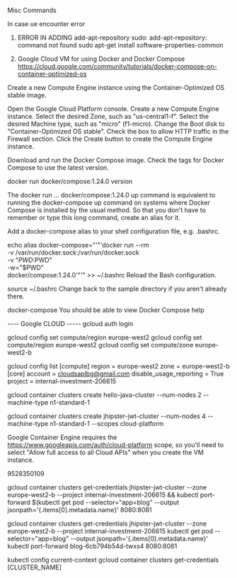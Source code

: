 Misc Commands

In case ue encounter error 

1) ERROR IN ADDING add-apt-repository
sudo: add-apt-repository: command not found
sudo apt-get install software-properties-common


2) Google Cloud VM for using Docker and Docker Compose
https://cloud.google.com/community/tutorials/docker-compose-on-container-optimized-os

Create a new Compute Engine instance using the Container-Optimized OS stable image.

Open the Google Cloud Platform console.
Create a new Compute Engine instance.
Select the desired Zone, such as "us-central1-f".
Select the desired Machine type, such as "micro" (f1-micro).
Change the Boot disk to "Container-Optimized OS stable".
Check the box to allow HTTP traffic in the Firewall section.
Click the Create button to create the Compute Engine instance.

Download and run the Docker Compose image. Check the tags for Docker Compose to use the latest version.

docker run docker/compose:1.24.0 version

The docker run ... docker/compose:1.24.0 up command is equivalent to running the docker-compose up command on systems where Docker Compose is installed by the usual method. So that you don't have to remember or type this long command, create an alias for it.

Add a docker-compose alias to your shell configuration file, e.g. .bashrc.

echo alias docker-compose="'"'docker run --rm \
    -v /var/run/docker.sock:/var/run/docker.sock \
    -v "$PWD:$PWD" \
    -w="$PWD" \
    docker/compose:1.24.0'"'" >> ~/.bashrc
Reload the Bash configuration.

source ~/.bashrc
Change back to the sample directory if you aren't already there.


docker-compose 
You should be able to view Docker Compose help



---- Google CLOUD -----
gcloud auth login

gcloud config set compute/region europe-west2
gcloud config set compute/region europe-west2
gcloud config set compute/zone europe-west2-b

gcloud config list
[compute]
region = europe-west2
zone = europe-west2-b
[core]
account = cloudsaplbg@gmail.com
disable_usage_reporting = True
project = internal-investment-206615

gcloud container clusters create hello-java-cluster --num-nodes 2 --machine-type n1-standard-1

gcloud container clusters create jhipster-jwt-cluster --num-nodes 4 --machine-type n1-standard-1 --scopes cloud-platform

Google Container Engine requires the https://www.googleapis.com/auth/cloud-platform scope, so you'll need to select "Allow full access to all Cloud APIs" when you create the VM instance.


9528350109

gcloud container clusters get-credentials jhipster-jwt-cluster --zone europe-west2-b --project internal-investment-206615 && kubectl port-forward $(kubectl get pod --selector="app=blog" --output jsonpath='{.items[0].metadata.name}' 8080:8081

gcloud container clusters get-credentials jhipster-jwt-cluster --zone europe-west2-b --project internal-investment-206615
kubectl get pod --selector="app=blog" --output jsonpath='{.items[0].metadata.name}'
kubectl port-forward blog-6cb794b54d-twxs4 8080:8081


kubectl config current-context
gcloud container clusters get-credentials [CLUSTER_NAME]